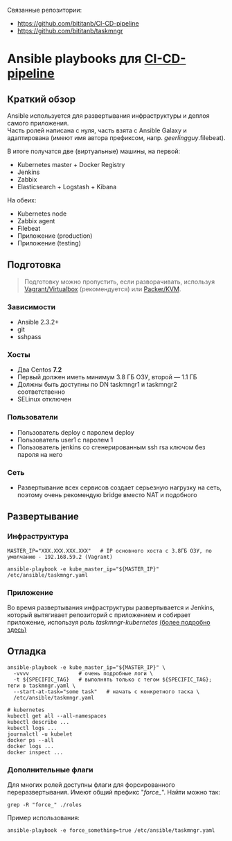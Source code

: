 Связанные репозитории:
* https://github.com/bititanb/CI-CD-pipeline
* https://github.com/bititanb/taskmngr

# Ansible playbooks для [CI-CD-pipeline](https://github.com/bititanb/CI-CD-pipeline)

## Краткий обзор
Ansible используется для развертывания инфраструктуры и деплоя самого приложения.  
Часть ролей написана с нуля, часть взята с Ansible Galaxy и адаптирована (имеют имя автора префиксом, напр. *geerlingguy*.filebeat).

В итоге получатся две (виртуальные) машины, на первой:
* Kubernetes master + Docker Registry
* Jenkins
* Zabbix
* Elasticsearch + Logstash + Kibana

На обеих:
* Kubernetes node
* Zabbix agent
* Filebeat
* Приложение (production)
* Приложение (testing)

## Подготовка
> Подготовку можно пропустить, если разворачивать, используя [Vagrant/Virtualbox](https://github.com/bititanb/CI-CD-pipeline/tree/master/vagrant) (рекомендуется) или [Packer/KVM](https://github.com/bititanb/CI-CD-pipeline/tree/master/packer).

### Зависимости
* Ansible 2.3.2+
* git
* sshpass

### Хосты
* Два Centos **7.2**
* Первый должен иметь минимум 3.8 ГБ ОЗУ, второй — 1.1 ГБ
* Должны быть доступны по DN taskmngr1 и taskmngr2 соответственно
* SELinux отключен

### Пользователи
* Пользователь deploy с паролем deploy
* Пользователь user1 с паролем 1
* Пользователь jenkins со сгенерированным ssh rsa ключом без пароля на него

### Сеть
* Развертывание всех сервисов создает серьезную нагрузку на сеть, поэтому очень рекомендую bridge вместо NAT и подобного

## Развертывание

### Инфраструктура
```shell
MASTER_IP="XXX.XXX.XXX.XXX"   # IP основного хоста с 3.8ГБ ОЗУ, по умолчанию - 192.168.59.2 (Vagrant)

ansible-playbook -e kube_master_ip="${MASTER_IP}" /etc/ansible/taskmngr.yaml
```
### Приложениe

Во время развертывания инфраструктуры развертывается и Jenkins, который вытягивает репозиторий с приложением и собирает приложение, используя роль *taskmngr-kubernetes* [(более подробно здесь)](./roles/taskmngr-kubernetes/README.md)

## Отладка

```shell
ansible-playbook -e kube_master_ip="${MASTER_IP}" \
  -vvvv                # очень подробные логи \
  -t ${SPECIFIC_TAG}   # выполнять только с тегом ${SPECIFIC_TAG}; теги в taskmngr.yaml \
  --start-at-task="some task"   # начать с конкретного таска \
  /etc/ansible/taskmngr.yaml
```

```shell
# kubernetes
kubectl get all --all-namespaces
kubectl describe ...
kubectl logs ...
journalctl -u kubelet
docker ps --all
docker logs ...
docker inspect ...
```

### Дополнительные флаги
Для многих ролей доступны флаги для форсированного переразвертывания. Имеют общий префикс "*force_*". Найти можно так:
```shell
grep -R "force_" ./roles
```
Пример использования:
```shell
ansible-playbook -e force_something=true /etc/ansible/taskmngr.yaml
```
